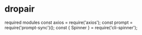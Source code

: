# dropair


required modules
const axios = require('axios');
const prompt = require('prompt-sync')();
const { Spinner } = require('cli-spinner');

